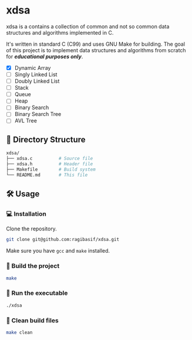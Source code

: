 # xdsa

xdsa is a contains a collection of common and not so common data structures and algorithms implemented in C.

It's written in standard C (C99) and uses GNU Make for building. The goal of this project is to implement data structures and algorithms from scratch for ***educational purposes only***.

- [x] Dynamic Array
- [ ] Singly Linked List
- [ ] Doubly Linked List
- [ ] Stack
- [ ] Queue
- [ ] Heap
- [ ] Binary Search
- [ ] Binary Search Tree
- [ ] AVL Tree

## 📁 Directory Structure

```bash
xdsa/
├── xdsa.c          # Source file
├── xdsa.h          # Header file
├── Makefile        # Build system
└── README.md       # This file
```

## 🛠️ Usage

### 💻 Installation

Clone the repository.

```bash
git clone git@github.com:ragibasif/xdsa.git
```

Make sure you have `gcc` and `make` installed.

### 🔧 Build the project

```bash
make
```

### 🏃 Run the executable

```bash
./xdsa
```

### 🧹 Clean build files

```bash
make clean
```


